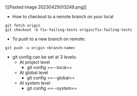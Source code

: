 ![[Pasted image 20230425013249.png]]



- How to checkout to a remote branch on your local
```shell
git fetch origin
git checkout -b fix-failing-tests origin/fix-failing-tests
```

- To push to a new branch on remote:
```shell
git push -u origin <branch-name>
```

- git config can be set at 3 levels:
	- At project level
		- git config ==--local==
	- At global level
		- git config ==--global==
	- At system level
		- git config ==--system==